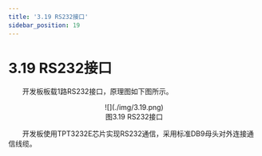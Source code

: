 ```yaml
---
title: '3.19 RS232接口'
sidebar_position: 19
---
```


# 3.19 RS232接口

&emsp;&emsp;开发板板载1路RS232接口，原理图如下图所示。

<center>
![](./img/3.19.png)<br/>
图3.19 RS232接口
</center>


&emsp;&emsp;开发板使用TPT3232E芯片实现RS232通信，采用标准DB9母头对外连接通信线缆。















